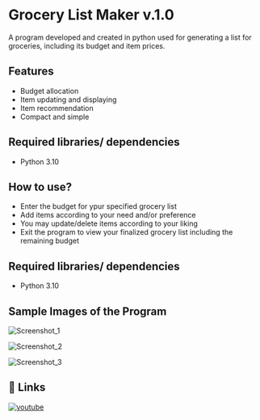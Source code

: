 
# Grocery List Maker v.1.0

A program developed and created in python used for generating
 a list for groceries, including its budget and item prices.




## Features

- Budget allocation
- Item updating and displaying
- Item recommendation
- Compact and simple


## Required libraries/ dependencies

- Python 3.10
## How to use?
- Enter the budget for ypur specified grocery list
- Add items according to your need and/or preference
- You may update/delete items according to your liking
- Exit the program to view your finalized grocery list including the remaining budget
## Required libraries/ dependencies

- Python 3.10

## Sample Images of the Program

![Screenshot_1](https://user-images.githubusercontent.com/111673437/206888095-ed08709d-6d91-42c2-91fa-3d0f7541f175.png)

![Screenshot_2](https://user-images.githubusercontent.com/111673437/206888123-c1ef82a2-37a2-4c50-b339-6709c4fe411e.png)

![Screenshot_3](https://user-images.githubusercontent.com/111673437/206888140-ed9043a3-57ab-426b-ba6d-9574690b79ae.png)


## 🔗 Links
[![youtube](https://img.shields.io/badge/youtube_Demonstration-000?style=for-the-badge&logo=ko-fi&logoColor=white)](https://youtu.be/SKjOYhTfHMM)



